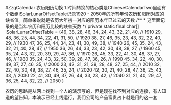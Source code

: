 #ZzgCalendar
农历阳历切换
1.时间转换的核心类是ChineseCalendarTwo里面有个数组iSolarLunarOffsetTable记录1920  -  2050年的所有年份农历和阳历对应的缺省值。简单来说就是农历大年初一对应的阳历本年已过去的天数
 /**
     * 这里面记录的是当年农历和阳历比较的缺省天数
     */
    private static final char[] iSolarLunarOffsetTable = {49, 38, 28, 46, 34, 24, 43, 32, 21, 40, // 1910
            29, 48, 36, 25, 44, 34, 22, 41, 31, 50, // 1920
            38, 27, 46, 35, 23, 43, 32, 22, 40, 29, // 1930
            47, 36, 25, 44, 34, 23, 41, 30, 49, 38, // 1940
            26, 45, 35, 24, 43, 32, 21, 40, 28, 47, // 1950
            36, 26, 44, 33, 23, 42, 30, 48, 38, 27, // 1960
            45, 35, 24, 43, 32, 20, 39, 29, 47, 36, // 1970
            26, 45, 33, 22, 41, 30, 48, 37, 27, 46, // 1980
            35, 24, 43, 32, 50, 39, 28, 47, 36, 26, // 1990
            45, 34, 22, 40, 30, 49, 37, 27, 46, 35, // 2000
            23, 42, 31, 21, 39, 28, 48, 37, 25, 44, // 2010
            32, 22, 40, 30, 49, 38, 27, 46, 35, 24, // 2020
            42, 30, 21, 40, 28, 47, 36, 25, 43, 33, // 2030
            22, 41, 30, 49, 37, 26, 44, 33, 23, 42, // 2040
            31, 21, 40, 29, 47, 36, 25, 44, 32, 22, // 2050
    }

农历的思路是从网上找到一个人的演示写的，但是现在找不到对应的连接，有人知道的望告知，本演示已经上线运行，我们公司的产品富贵占卜就是用的这一套
